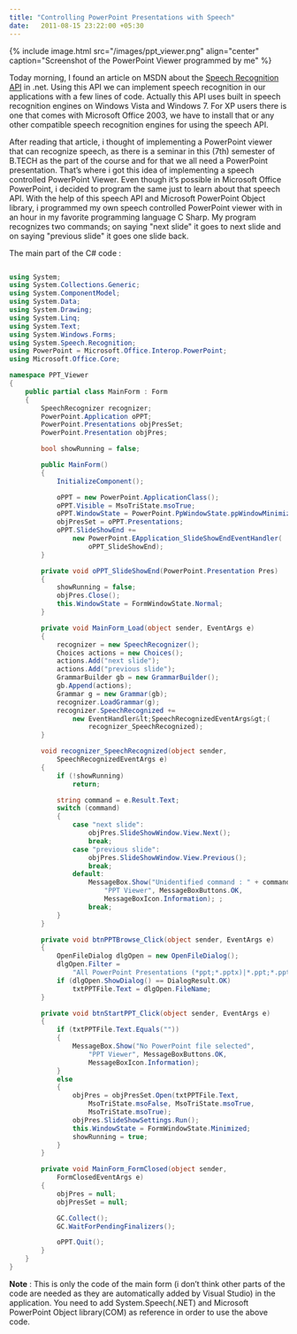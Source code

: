 ```yaml
---
title: "Controlling PowerPoint Presentations with Speech"
date:   2011-08-15 23:22:00 +05:30
---
```

{% include image.html src="/images/ppt_viewer.png" align="center" caption="Screenshot of the PowerPoint Viewer programmed by me" %}

Today morning, I found an article on MSDN about the [Speech Recognition API][speech-api] in .net. Using this API we can implement speech recognition in our applications with a few lines of code. Actually this API uses built in speech recognition engines on Windows Vista and Windows 7. For XP users there is one that comes with Microsoft Office 2003, we have to install that or any other compatible speech recognition engines for using the speech API.

After reading that article, i thought of implementing a PowerPoint viewer that can recognize speech, as there is a seminar in this (7th) semester of B.TECH as the part of the course and for that we all need a PowerPoint presentation. That’s where i got this idea of implementing a speech controlled PowerPoint Viewer. Even though it’s possible in Microsoft Office PowerPoint, i decided to program the same just to learn about that speech API. With the help of this speech API and Microsoft PowerPoint Object library, i programmed my own speech controlled PowerPoint viewer with in an hour in my favorite programming language C Sharp. My program recognizes two commands; on saying "next slide" it goes to next slide and on saying "previous slide" it goes one slide back.

The main part of the C# code :

```csharp

using System;
using System.Collections.Generic;
using System.ComponentModel;
using System.Data;
using System.Drawing;
using System.Linq;
using System.Text;
using System.Windows.Forms;
using System.Speech.Recognition;
using PowerPoint = Microsoft.Office.Interop.PowerPoint;
using Microsoft.Office.Core;

namespace PPT_Viewer
{
    public partial class MainForm : Form
    {
        SpeechRecognizer recognizer;
        PowerPoint.Application oPPT;
        PowerPoint.Presentations objPresSet;
        PowerPoint.Presentation objPres;

        bool showRunning = false;

        public MainForm()
        {
            InitializeComponent();

            oPPT = new PowerPoint.ApplicationClass();
            oPPT.Visible = MsoTriState.msoTrue;
            oPPT.WindowState = PowerPoint.PpWindowState.ppWindowMinimized;
            objPresSet = oPPT.Presentations;
            oPPT.SlideShowEnd +=
                new PowerPoint.EApplication_SlideShowEndEventHandler(
                    oPPT_SlideShowEnd);
        }

        private void oPPT_SlideShowEnd(PowerPoint.Presentation Pres)
        {
            showRunning = false;
            objPres.Close();
            this.WindowState = FormWindowState.Normal;
        }

        private void MainForm_Load(object sender, EventArgs e)
        {
            recognizer = new SpeechRecognizer();
            Choices actions = new Choices();
            actions.Add("next slide");
            actions.Add("previous slide");
            GrammarBuilder gb = new GrammarBuilder();
            gb.Append(actions);
            Grammar g = new Grammar(gb);
            recognizer.LoadGrammar(g);
            recognizer.SpeechRecognized +=
                new EventHandler&lt;SpeechRecognizedEventArgs&gt;(
                    recognizer_SpeechRecognized);
        }

        void recognizer_SpeechRecognized(object sender,
            SpeechRecognizedEventArgs e)
        {
            if (!showRunning)
                return;

            string command = e.Result.Text;
            switch (command)
            {
                case "next slide":
                    objPres.SlideShowWindow.View.Next();
                    break;
                case "previous slide":
                    objPres.SlideShowWindow.View.Previous();
                    break;
                default:
                    MessageBox.Show("Unidentified command : " + command,
                        "PPT Viewer", MessageBoxButtons.OK,
                        MessageBoxIcon.Information); ;
                    break;
            }
        }

        private void btnPPTBrowse_Click(object sender, EventArgs e)
        {
            OpenFileDialog dlgOpen = new OpenFileDialog();
            dlgOpen.Filter =
                "All PowerPoint Presentations (*ppt;*.pptx)|*.ppt;*.pptx";
            if (dlgOpen.ShowDialog() == DialogResult.OK)
                txtPPTFile.Text = dlgOpen.FileName;
        }

        private void btnStartPPT_Click(object sender, EventArgs e)
        {
            if (txtPPTFile.Text.Equals(""))
            {
                MessageBox.Show("No PowerPoint file selected",
                    "PPT Viewer", MessageBoxButtons.OK,
                    MessageBoxIcon.Information);
            }
            else
            {
                objPres = objPresSet.Open(txtPPTFile.Text,
                    MsoTriState.msoFalse, MsoTriState.msoTrue,
                    MsoTriState.msoTrue);
                objPres.SlideShowSettings.Run();
                this.WindowState = FormWindowState.Minimized;
                showRunning = true;
            }
        }

        private void MainForm_FormClosed(object sender,
            FormClosedEventArgs e)
        {
            objPres = null;
            objPresSet = null;

            GC.Collect();
            GC.WaitForPendingFinalizers();

            oPPT.Quit();
        }
    }
}

```

**Note** : This is only the code of the main form (i don’t think other parts of the code are needed as they are automatically added by Visual Studio) in the application. You need to add System.Speech(.NET) and Microsoft PowerPoint Object library(COM) as reference in order to use the above code.

[speech-api]: http://msdn.microsoft.com/en-us/library/ff394922.aspx
